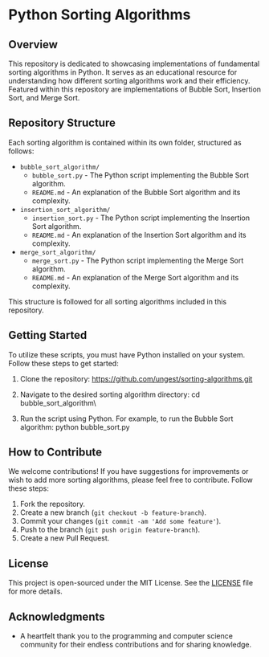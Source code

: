 # Python Sorting Algorithms

## Overview
This repository is dedicated to showcasing implementations of fundamental sorting algorithms in Python. It serves as an educational resource for understanding how different sorting algorithms work and their efficiency. Featured within this repository are implementations of Bubble Sort, Insertion Sort, and Merge Sort.

## Repository Structure
Each sorting algorithm is contained within its own folder, structured as follows:

- `bubble_sort_algorithm/`
  - `bubble_sort.py` - The Python script implementing the Bubble Sort algorithm.
  - `README.md` - An explanation of the Bubble Sort algorithm and its complexity.
- `insertion_sort_algorithm/`
  - `insertion_sort.py` - The Python script implementing the Insertion Sort algorithm.
  - `README.md` - An explanation of the Insertion Sort algorithm and its complexity.
- `merge_sort_algorithm/`
  - `merge_sort.py` - The Python script implementing the Merge Sort algorithm.
  - `README.md` - An explanation of the Merge Sort algorithm and its complexity.

This structure is followed for all sorting algorithms included in this repository.

## Getting Started
To utilize these scripts, you must have Python installed on your system. Follow these steps to get started:

1. Clone the repository: 
https://github.com/ungest/sorting-algorithms.git

2. Navigate to the desired sorting algorithm directory:
cd bubble_sort_algorithm\

3. Run the script using Python. For example, to run the Bubble Sort algorithm:
python bubble_sort.py


## How to Contribute
We welcome contributions! If you have suggestions for improvements or wish to add more sorting algorithms, please feel free to contribute. Follow these steps:

1. Fork the repository.
2. Create a new branch (`git checkout -b feature-branch`).
3. Commit your changes (`git commit -am 'Add some feature'`).
4. Push to the branch (`git push origin feature-branch`).
5. Create a new Pull Request.

## License
This project is open-sourced under the MIT License. See the [LICENSE](LICENSE.md) file for more details.

## Acknowledgments
- A heartfelt thank you to the programming and computer science community for their endless contributions and for sharing knowledge.
